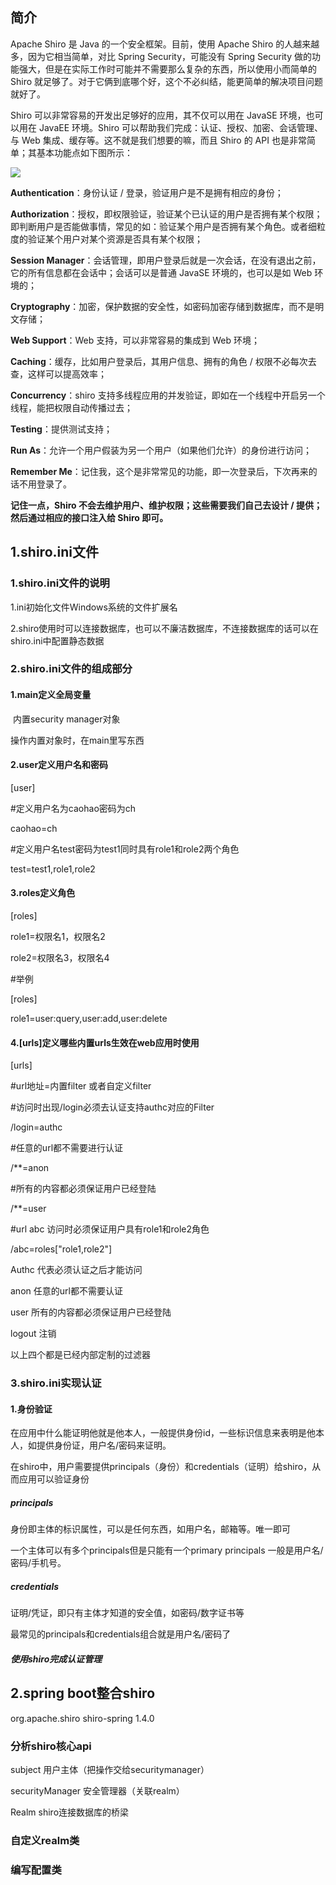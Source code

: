 ## 简介

 

Apache Shiro 是 Java 的一个安全框架。目前，使用 Apache Shiro 的人越来越多，因为它相当简单，对比 Spring Security，可能没有 Spring Security 做的功能强大，但是在实际工作时可能并不需要那么复杂的东西，所以使用小而简单的 Shiro 就足够了。对于它俩到底哪个好，这个不必纠结，能更简单的解决项目问题就好了。

Shiro 可以非常容易的开发出足够好的应用，其不仅可以用在 JavaSE 环境，也可以用在 JavaEE 环境。Shiro 可以帮助我们完成：认证、授权、加密、会话管理、与 Web 集成、缓存等。这不就是我们想要的嘛，而且 Shiro 的 API 也是非常简单；其基本功能点如下图所示：

![](F:\opensource\項目積纍文檔\java进阶学习\shiro学习\img\1[1].png)

**Authentication**：身份认证 / 登录，验证用户是不是拥有相应的身份；

**Authorization**：授权，即权限验证，验证某个已认证的用户是否拥有某个权限；即判断用户是否能做事情，常见的如：验证某个用户是否拥有某个角色。或者细粒度的验证某个用户对某个资源是否具有某个权限；  

**Session Manager**：会话管理，即用户登录后就是一次会话，在没有退出之前，它的所有信息都在会话中；会话可以是普通 JavaSE 环境的，也可以是如 Web 环境的； 

**Cryptography**：加密，保护数据的安全性，如密码加密存储到数据库，而不是明文存储； 

**Web Support**：Web 支持，可以非常容易的集成到 Web 环境；  

**Caching**：缓存，比如用户登录后，其用户信息、拥有的角色 / 权限不必每次去查，这样可以提高效率；

**Concurrency**：shiro 支持多线程应用的并发验证，即如在一个线程中开启另一个线程，能把权限自动传播过去； 

**Testing**：提供测试支持； 

**Run As**：允许一个用户假装为另一个用户（如果他们允许）的身份进行访问；  

**Remember Me**：记住我，这个是非常常见的功能，即一次登录后，下次再来的话不用登录了。

**记住一点，Shiro 不会去维护用户、维护权限；这些需要我们自己去设计 / 提供；然后通过相应的接口注入给 Shiro 即可。**

## 1.shiro.ini文件

### 1.shiro.ini文件的说明

1.ini初始化文件Windows系统的文件扩展名

2.shiro使用时可以连接数据库，也可以不廉洁数据库，不连接数据库的话可以在shiro.ini中配置静态数据

### 2.shiro.ini文件的组成部分

#### 1.main定义全局变量

​	内置security manager对象

操作内置对象时，在main里写东西

#### 2.user定义用户名和密码

[user]

#定义用户名为caohao密码为ch

caohao=ch

#定义用户名test密码为test1同时具有role1和role2两个角色

test=test1,role1,role2

#### 3.roles定义角色

[roles]

role1=权限名1，权限名2

role2=权限名3，权限名4

#举例

[roles]

role1=user:query,user:add,user:delete

#### 4.[urls]定义哪些内置urls生效在web应用时使用

[urls]

#url地址=内置filter 或者自定义filter

#访问时出现/login必须去认证支持authc对应的Filter

/login=authc

#任意的url都不需要进行认证

/**=anon

#所有的内容都必须保证用户已经登陆

/**=user

#url abc 访问时必须保证用户具有role1和role2角色

/abc=roles["role1,role2"]



Authc   代表必须认证之后才能访问

anon    任意的url都不需要认证

user     所有的内容都必须保证用户已经登陆

logout  注销

以上四个都是已经内部定制的过滤器

### 3.shiro.ini实现认证

#### 1.身份验证

在应用中什么能证明他就是他本人，一般提供身份id，一些标识信息来表明是他本人，如提供身份证，用户名/密码来证明。

在shiro中，用户需要提供principals（身份）和credentials（证明）给shiro，从而应用可以验证身份

##### principals

身份即主体的标识属性，可以是任何东西，如用户名，邮箱等。唯一即可

一个主体可以有多个principals但是只能有一个primary principals 一般是用户名/密码/手机号。

##### credentials

证明/凭证，即只有主体才知道的安全值，如密码/数字证书等

最常见的principals和credentials组合就是用户名/密码了

##### 使用shiro完成认证管理

##  2.spring boot整合shiro

<dependency>
            <groupId>org.apache.shiro</groupId>
            <artifactId>shiro-spring</artifactId>
            <version>1.4.0</version>
        </dependency>

### 分析shiro核心api

subject 用户主体（把操作交给securitymanager）

securityManager  安全管理器（关联realm）

Realm  shiro连接数据库的桥梁

### 自定义realm类



### 编写配置类


